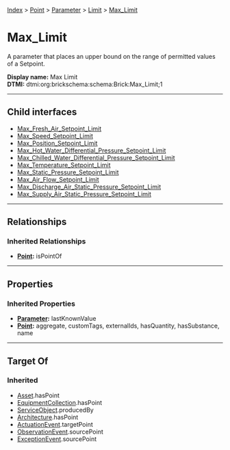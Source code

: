 [Index](../../../../index.md) > [Point](../../../Point.md) > [Parameter](../../Parameter.md) > [Limit](../Limit.md) > [Max_Limit](#)
# Max_Limit

A parameter that places an upper bound on the range of permitted values of a Setpoint.


**Display name:** Max Limit<br />
**DTMI:** dtmi:org:brickschema:schema:Brick:Max_Limit;1

---

## Child interfaces
* [Max_Fresh_Air_Setpoint_Limit](Max_Fresh_Air_Setpoint_Limit.md)
* [Max_Speed_Setpoint_Limit](../Speed_Setpoint_Limit/Max_Speed_Setpoint_Limit.md)
* [Max_Position_Setpoint_Limit](../Position_Limit/Max_Position_Setpoint_Limit.md)
* [Max_Hot_Water_Differential_Pressure_Setpoint_Limit](Max_Hot_Water_Differential_Pressure_Setpoint_Limit.md)
* [Max_Chilled_Water_Differential_Pressure_Setpoint_Limit](Max_Chilled_Water_Differential_Pressure_Setpoint_Limit.md)
* [Max_Temperature_Setpoint_Limit](Max_Temperature_Setpoint_Limit/Max_Temperature_Setpoint_Limit.md)
* [Max_Static_Pressure_Setpoint_Limit](../Static_Pressure_Setpoint_Limit/Max_Static_Pressure_Setpoint_Limit/Max_Static_Pressure_Setpoint_Limit.md)
* [Max_Air_Flow_Setpoint_Limit](Max_Air_Flow_Setpoint_Limit/Max_Air_Flow_Setpoint_Limit.md)
* [Max_Discharge_Air_Static_Pressure_Setpoint_Limit](../Static_Pressure_Setpoint_Limit/Max_Static_Pressure_Setpoint_Limit/Max_Discharge_Air_Static_Pressure_Setpoint_Limit.md)
* [Max_Supply_Air_Static_Pressure_Setpoint_Limit](../Static_Pressure_Setpoint_Limit/Max_Static_Pressure_Setpoint_Limit/Max_Supply_Air_Static_Pressure_Setpoint_Limit.md)

---

## Relationships

### Inherited Relationships
* **[Point](../../../Point.md):** isPointOf

---

## Properties

### Inherited Properties
* **[Parameter](../../Parameter.md):** lastKnownValue
* **[Point](../../../Point.md):** aggregate, customTags, externalIds, hasQuantity, hasSubstance, name

---

## Target Of
### Inherited
* [Asset](../../../../Asset/Asset.md).hasPoint
* [EquipmentCollection](../../../../Collection/EquipmentCollection.md).hasPoint
* [ServiceObject](../../../../Information/ServiceObject/ServiceObject.md).producedBy
* [Architecture](../../../../Space/Architecture/Architecture.md).hasPoint
* [ActuationEvent](../../../../Event/PointEvent/ActuationEvent.md).targetPoint
* [ObservationEvent](../../../../Event/PointEvent/ObservationEvent.md).sourcePoint
* [ExceptionEvent](../../../../Event/PointEvent/ExceptionEvent.md).sourcePoint
